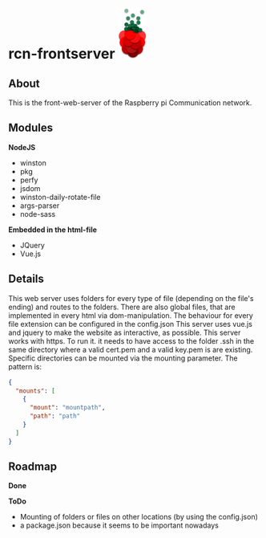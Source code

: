rcn-frontserver <img src="https://raw.githubusercontent.com/Trivernis/rcn-frontserver/develop/res/img/RCN-Logo.png" height="100px" width="auto"></img>
====

About
----
This is the front-web-server of the Raspberry pi Communication network.

Modules
----
**NodeJS**
-   winston
-   pkg
-   perfy
-   jsdom
-   winston-daily-rotate-file
-   args-parser
-   node-sass

**Embedded in the html-file**
-   JQuery
-   Vue.js

Details
----
This web server uses folders for every type of file (depending on the file's ending) and routes to the folders. There are also global files, that are implemented in every html via dom-manipulation. The behaviour for every file extension can be configured in the config.json This server uses vue.js and jquery to make the website as interactive, as possible. This server works with https. To run it. it needs to have access to the folder .ssh in the same directory where a valid cert.pem and a valid key.pem is are existing. Specific directories can be mounted via the mounting parameter. The pattern is:
``` json
{
  "mounts": [
    {
      "mount": "mountpath",
      "path": "path"
    }
  ]
}
```

Roadmap
----
**Done**

**ToDo**
-   Mounting of folders or files on other locations (by using the config.json)
-   a package.json because it seems to be important nowadays
